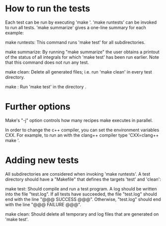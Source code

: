 # How to run the tests

Each test can be run by executing 'make <dirname>'. 
'make runtests' can be invoked to run all tests.
'make summarize' gives a one-line summary for each example:

make runtests:
   This command runs 'make test' for all subdirectories.

make summarize:
   By running "make summarize" the user obtains a printout of the status
   of all integrals for which 'make test' has been run earlier.
   Note that this command does not run any test.

make clean:
   Delete all generated files; i.e. run 'make clean'
   in every test directory.

make <dirname>:
   Run 'make test' in the directory <dirname>.


# Further options

Make's "-j<jmake>" option controls how many recipes make executes in parallel. 

In order to change the c++ compiler, you can set the environment variables CXX. 
For example, to run an with the clang++ compiler type
'CXX=clang++ make <example>'.

# Adding new tests

All subdirectories are considered when invoking 'make runtests'. 
A test directory should have a "Makefile" that defines the
targets 'test' and 'clean':

make test:
    Should compile and run a test program. A log should be written into the file
    "test.log". If all tests have succeeded, the file "test.log" should end with
    the line "@@@ SUCCESS @@@". Otherwise, "test.log" should end with the line
    "@@@ FAILURE @@@".

make clean:
    Should delete all temporary and log files that are generated on 'make test'.

